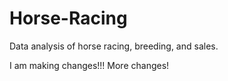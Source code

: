 # Horse-Racing
Data analysis of horse racing, breeding, and sales.

I am making changes!!! 
More changes!